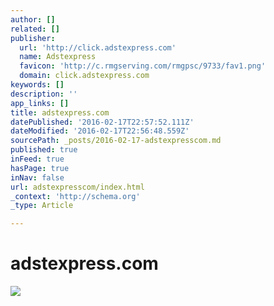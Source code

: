 ```yaml
---
author: []
related: []
publisher:
  url: 'http://click.adstexpress.com'
  name: Adstexpress
  favicon: 'http://c.rmgserving.com/rmgpsc/9733/fav1.png'
  domain: click.adstexpress.com
keywords: []
description: ''
app_links: []
title: adstexpress.com
datePublished: '2016-02-17T22:57:52.111Z'
dateModified: '2016-02-17T22:56:48.559Z'
sourcePath: _posts/2016-02-17-adstexpresscom.md
published: true
inFeed: true
hasPage: true
inNav: false
url: adstexpresscom/index.html
_context: 'http://schema.org'
_type: Article

---
```

# adstexpress&period;com
![](http://c.rmgserving.com/rmgpsc/7867/logo1.png)